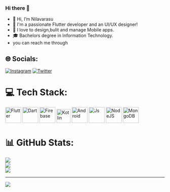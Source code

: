 ### Hi there 👋

- 👋 Hi, I’m Nilavarasu
- 👀 I'm a passionate Flutter developer and an UI/UX designer!
- 💞️ I love to design,bulit and manage Mobile apps.
- 🎓 Bachelors degree in Information Technology. 
- you can reach me through
  


## 🌐 Socials:
[![Instagram](https://img.shields.io/badge/Instagram-%23E4405F.svg?logo=Instagram&logoColor=white)](https://instagram.com/nilvez_popzz) [![Twitter](https://img.shields.io/badge/Twitter-%231DA1F2.svg?logo=Twitter&logoColor=white)](https://twitter.com/Nilavarasu7) 

# 💻 Tech Stack:

<p align="left">
  <img src="https://upload.wikimedia.org/wikipedia/commons/thumb/7/79/Flutter_logo.svg/2048px-Flutter_logo.svg.png" width="50" height="50" alt="Flutter" /> 
  <img src="https://upload.wikimedia.org/wikipedia/commons/thumb/7/7e/Dart-logo.png/640px-Dart-logo.png" width="50" height="50" alt="Dart" />
  <img src="https://upload.wikimedia.org/wikipedia/commons/thumb/c/cf/Firebase_icon.svg/2048px-Firebase_icon.svg.png" width="50" height="50" alt="Firebase" /> 
  <img src="https://upload.wikimedia.org/wikipedia/commons/thumb/7/74/Kotlin_Icon.png/1200px-Kotlin_Icon.png" width="44" height="44" alt="Kotlin" />
  <img src="https://uxwing.com/wp-content/themes/uxwing/download/brands-and-social-media/android-studio-icon.png" width="50" height="50" alt="Android" />
  <img src="https://upload.wikimedia.org/wikipedia/commons/thumb/6/6a/JavaScript-logo.png/800px-JavaScript-logo.png" width="50" height="50" alt="Js" /> 
  <img src="https://cdn.iconscout.com/icon/free/png-256/free-node-js-1174925.png?f=webp" width="50" height="50" alt="NodeJS" /> 
  <img src="https://cdn.icon-icons.com/icons2/2415/PNG/512/mongodb_original_wordmark_logo_icon_146425.png" width="50" height="50" alt="MongoDB" />  
</p>

# 📊 GitHub Stats:
![](https://github-readme-stats.vercel.app/api?username=Nilav2608&theme=radical&hide_border=true&include_all_commits=false&count_private=false)<br/>
![](https://github-readme-streak-stats.herokuapp.com/?user=Nilav2608&theme=radical&hide_border=true)<br/>
![](https://github-readme-stats.vercel.app/api/top-langs/?username=Nilav2608&theme=radical&hide_border=true&include_all_commits=false&count_private=false&layout=compact)

---
[![](https://visitcount.itsvg.in/api?id=Nilavarasu2608&icon=0&color=0)](https://visitcount.itsvg.in)





